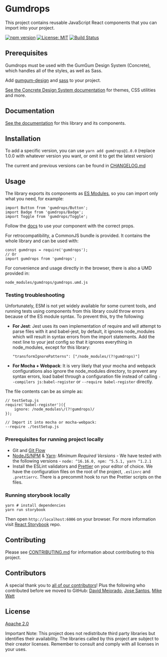 # Gumdrops

This project contains reusable JavaScript React components that you can import into your project.

[![npm version](https://badge.fury.io/js/gumdrops.svg)](https://badge.fury.io/js/gumdrops) [![License: MIT](https://img.shields.io/badge/License-Apache%202.0-yellow.svg)](https://opensource.org/licenses/Apache-2.0) [![Build Status](https://travis-ci.org/gumgum/gumdrops.svg?branch=master)](https://travis-ci.org/gumgum/gumdrops)

## Prerequisites

Gumdrops must be used with the GumGum Design System (Concrete), which handles all of the styles, as well as Sass.

Add [gumgum-design](https://www.npmjs.com/package/gumgum-design) and [sass](https://www.npmjs.com/package/sass) to your project.

[See the Concrete Design System documentation](https://concrete.gumgum.com) for themes, CSS utilities and more.

## Documentation

[See the documentation](https://gumdrops.gumgum.com) for this library and its components.

## Installation

To add a specific version, you can use
`yarn add gumdrops@1.0.0` (replace 1.0.0 with whatever version you want, or omit it to get the latest version)

The current and previous versions can be found in [CHANGELOG.md](CHANGELOG.md)

## Usage

The library exports its components as [ES Modules](https://medium.freecodecamp.org/javascript-modules-a-beginner-s-guide-783f7d7a5fcc), so you can import only what you need, for example:

```
import Button from 'gumdrops/Button';
import Badge from 'gumdrops/Badge';
import Toggle from 'gumdrops/Toggle';
```

Follow the [docs](https://gumdrops.gumgum.com) to use your component with the correct props.

For retrocompatibility, a CommonJS bundle is provided. It contains the whole library and can be used with:

```
const gumdrops = require('gumdrops');
// Or
import gumdrops from 'gumdrops';
```

For convenience and usage directly in the browser, there is also a UMD provided in:

```
node_modules/gumdrops/gumdrops.umd.js
```

### Testing troubleshooting

Unfortunately, ESM is not yet widely available for some current tools, and running tests using components from this library could throw errors because of the ES module syntax. To prevent this, try the following:

-   **For Jest**:
    Jest uses its own implementation of require and will attempt to parse files with it and babel-jest, by default, it ignores node_modules which will result in syntax errors from the import statements. Add the next line to your jest config so that it ignores everything in node_modules, except for this library:

    ```
    "transformIgnorePatterns": ["/node_modules/(?!gumdrops)"]
    ```

-   **For Mocha + Webpack**:
    It is very likely that your mocha and webpack configurations also ignore the node_modules directory, to prevent any syntax errors, load babel through a configuration file instead of calling `--compilers js:babel-register` or `--require babel-register` directly.

The file contents can be as simple as:

```
// testSetup.js
require('babel-register')({
    ignore: /node_modules\/(?!gumdrops)/
});

// Import it into mocha or mocha-webpack:
--require ./testSetup.js
```

### Prerequisites for running project locally

-   Git and [Git Flow](https://github.com/petervanderdoes/gitflow-avh)
-   [NodeJS/NPM](http://nodejs.org/download/) & [Yarn](https://yarnpkg.com/): _Minimum Required Versions_ - We have tested with the following versions - `node: ^16.16.0, npm: ^5.5.1, yarn ^1.2.1`
-   Install the ESLint validators and [Prettier](https://prettier.io/docs/en/editors.html) on your editor of choice. We have the configuration files on the root of the project, `.eslinrc` and `.prettierrc`. There is a precommit hook to run the Prettier scripts on the files.

### Running storybook locally

```
yarn # install dependencies
yarn run storybook
```

Then open `http://localhost:6006` on your browser. For more information visit [React Storybook](https://github.com/storybooks/storybook) repo.

## Contributing

Please see [CONTRIBUTING.md](CONTRIBUTING.md) for information about contributing to this project.

## Contributors

A special thank you to [all of our contributors](https://github.com/gumgum/gumdrops/graphs/contributors)! Plus the following who contributed before we moved to GitHub: [David Mejorado](https://github.com/davidmh), [Jose Santos](https://github.com/JMSantos94), [Mike Watt](https://github.com/mikebikeboy)

## License

[Apache 2.0](LICENSE.md)

Important Note: This project does not redistribute third party libraries but identifies their availability. The libraries called by this project are subject to their creator licenses. Remember to consult and comply with all licenses in your uses.
